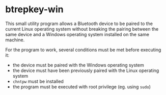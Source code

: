# btrepkey-win

This small utility program allows a Bluetooth device to be paired to the current Linux operating system without breaking the pairing between the same device and a Windows operating system installed on the same machine. 

For the program to work, several conditions must be met before executing it:

  - the device must be paired with the Windows operating system
  - the device must have been previously paired with the Linux operating system
  - `chntpw` must be installed
  - the program must be executed with root privilege (eg. using `sudo`)
